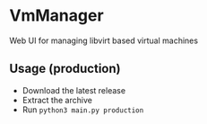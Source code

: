 # VmManager
Web UI for managing libvirt based virtual machines

## Usage (production)
- Download the latest release
- Extract the archive
- Run `python3 main.py production`
